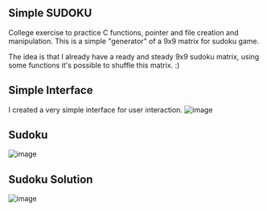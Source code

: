 ## Simple SUDOKU

College exercise to practice C functions, pointer and file creation and manipulation.
This is a simple "generator" of a 9x9 matrix for sudoku game.

The idea is that I already have a ready and steady 9x9 sudoku matrix, using some functions it's possible to shuffle this matrix. :)

## Simple Interface
I created a very simple interface for user interaction.
![image](https://cloud.githubusercontent.com/assets/4070127/5074503/33ebaac4-6e72-11e4-8b35-62cab95853bf.png)

## Sudoku
![image](https://cloud.githubusercontent.com/assets/4070127/5074510/44719386-6e72-11e4-8506-454710f91f33.png)

## Sudoku Solution
![image](https://cloud.githubusercontent.com/assets/4070127/5074518/48f6a2fc-6e72-11e4-8f5c-ecfad1499d46.png)
